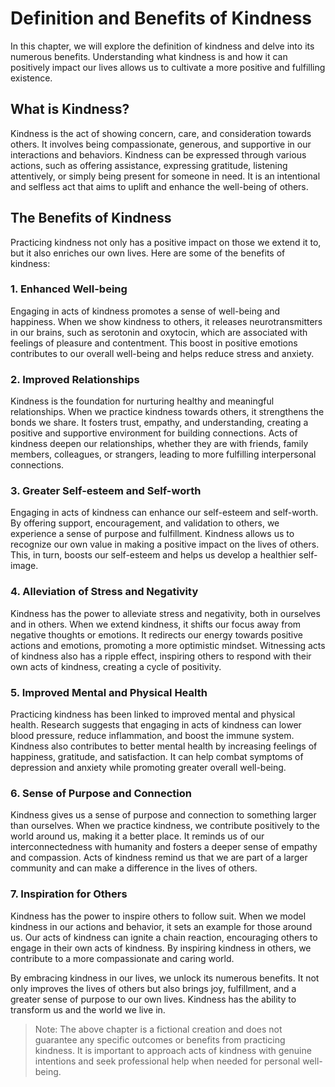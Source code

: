Definition and Benefits of Kindness
============================================

In this chapter, we will explore the definition of kindness and delve into its numerous benefits. Understanding what kindness is and how it can positively impact our lives allows us to cultivate a more positive and fulfilling existence.

**What is Kindness?**
---------------------

Kindness is the act of showing concern, care, and consideration towards others. It involves being compassionate, generous, and supportive in our interactions and behaviors. Kindness can be expressed through various actions, such as offering assistance, expressing gratitude, listening attentively, or simply being present for someone in need. It is an intentional and selfless act that aims to uplift and enhance the well-being of others.

**The Benefits of Kindness**
----------------------------

Practicing kindness not only has a positive impact on those we extend it to, but it also enriches our own lives. Here are some of the benefits of kindness:

### 1. **Enhanced Well-being**

Engaging in acts of kindness promotes a sense of well-being and happiness. When we show kindness to others, it releases neurotransmitters in our brains, such as serotonin and oxytocin, which are associated with feelings of pleasure and contentment. This boost in positive emotions contributes to our overall well-being and helps reduce stress and anxiety.

### 2. **Improved Relationships**

Kindness is the foundation for nurturing healthy and meaningful relationships. When we practice kindness towards others, it strengthens the bonds we share. It fosters trust, empathy, and understanding, creating a positive and supportive environment for building connections. Acts of kindness deepen our relationships, whether they are with friends, family members, colleagues, or strangers, leading to more fulfilling interpersonal connections.

### 3. **Greater Self-esteem and Self-worth**

Engaging in acts of kindness can enhance our self-esteem and self-worth. By offering support, encouragement, and validation to others, we experience a sense of purpose and fulfillment. Kindness allows us to recognize our own value in making a positive impact on the lives of others. This, in turn, boosts our self-esteem and helps us develop a healthier self-image.

### 4. **Alleviation of Stress and Negativity**

Kindness has the power to alleviate stress and negativity, both in ourselves and in others. When we extend kindness, it shifts our focus away from negative thoughts or emotions. It redirects our energy towards positive actions and emotions, promoting a more optimistic mindset. Witnessing acts of kindness also has a ripple effect, inspiring others to respond with their own acts of kindness, creating a cycle of positivity.

### 5. **Improved Mental and Physical Health**

Practicing kindness has been linked to improved mental and physical health. Research suggests that engaging in acts of kindness can lower blood pressure, reduce inflammation, and boost the immune system. Kindness also contributes to better mental health by increasing feelings of happiness, gratitude, and satisfaction. It can help combat symptoms of depression and anxiety while promoting greater overall well-being.

### 6. **Sense of Purpose and Connection**

Kindness gives us a sense of purpose and connection to something larger than ourselves. When we practice kindness, we contribute positively to the world around us, making it a better place. It reminds us of our interconnectedness with humanity and fosters a deeper sense of empathy and compassion. Acts of kindness remind us that we are part of a larger community and can make a difference in the lives of others.

### 7. **Inspiration for Others**

Kindness has the power to inspire others to follow suit. When we model kindness in our actions and behavior, it sets an example for those around us. Our acts of kindness can ignite a chain reaction, encouraging others to engage in their own acts of kindness. By inspiring kindness in others, we contribute to a more compassionate and caring world.

By embracing kindness in our lives, we unlock its numerous benefits. It not only improves the lives of others but also brings joy, fulfillment, and a greater sense of purpose to our own lives. Kindness has the ability to transform us and the world we live in.
> Note: The above chapter is a fictional creation and does not guarantee any specific outcomes or benefits from practicing kindness. It is important to approach acts of kindness with genuine intentions and seek professional help when needed for personal well-being.
